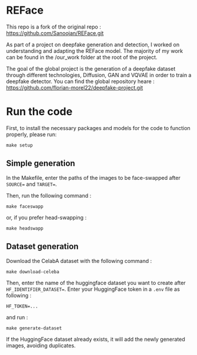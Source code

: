 # REFace 

This repo is a fork of the original repo : https://github.com/Sanoojan/REFace.git

As part of a project on deepfake generation and detection, I worked on understanding and adapting the REFace model. The majority of my work can be found in the /our_work folder at the root of the project.

The goal of the global project is the generation of a deepfake dataset through different technologies, Diffusion, GAN and VQVAE in order to train a deepfake detector. You can find the global repository heare : https://github.com/florian-morel22/deepfake-project.git

# Run the code

First, to install the necessary packages and models for the code to function properly, please run:
```
make setup
```

## Simple generation

In the Makefile, enter the paths of the images to be face-swapped after ```SOURCE=``` and ```TARGET=```.

Then, run the following command :

```
make faceswapp
```
or, if you prefer head-swapping :
```
make headswapp
```

## Dataset generation

Download the CelabA dataset with the following command :

```
make download-celeba
```

Then, enter the name of the huggingface dataset you want to create after ```HF_IDENTIFIER_DATASET=```. Enter your HuggingFace token in a ```.env``` file as following :

```.env
HF_TOKEN=...
```

and run :

```
make generate-dataset
```

If the HuggingFace dataset already exists, it will add the newly generated images, avoiding duplicates.
